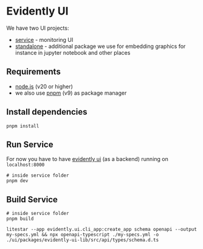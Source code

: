 # Evidently UI

We have two UI projects:

- [service](service) - monitoring UI
- [standalone](standalone) - additional package we use for embedding graphics for instance in jupyter notebook and other places

## Requirements

- [node.js](https://nodejs.org/en/download) (v20 or higher)
- we also use [pnpm](https://pnpm.io/installation) (v9) as package manager

## Install dependencies

```shell
pnpm install
```

## Run Service

For now you have to have [evidently ui](https://docs.evidentlyai.com/user-guide/monitoring/monitoring_ui) (as a backend) running on `localhost:8000`

```shell
# inside service folder
pnpm dev
```

## Build Service

```shell
# inside service folder
pnpm build
```

```shell
litestar --app evidently.ui.cli_app:create_app schema openapi --output my-specs.yml && npx openapi-typescript ./my-specs.yml -o ./ui/packages/evidently-ui-lib/src/api/types/schema.d.ts
```
